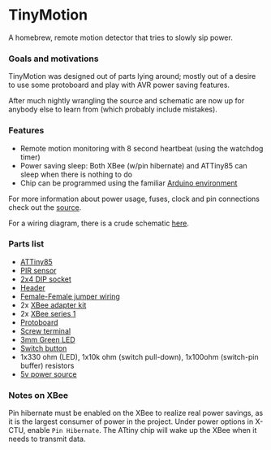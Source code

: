 TinyMotion
==========

A homebrew, remote motion detector that tries to slowly sip power.

### Goals and motivations

TinyMotion was designed out of parts lying around; mostly out of a desire to use
some protoboard and play with AVR power saving features.

After much nightly wrangling the source and schematic are now up for anybody else
to learn from (which probably include mistakes).

### Features

* Remote motion monitoring with 8 second heartbeat (using the watchdog timer) 
* Power saving sleep: Both XBee (w/pin hibernate) and ATTiny85 can sleep when there is nothing to do
* Chip can be programmed using the familiar [Arduino environment](http://hlt.media.mit.edu/?p=1695)

For more information about power usage, fuses, clock and pin connections check out the 
[source](https://github.com/davidk/TinyMotion/blob/master/TinyMotion.ino).

For a wiring diagram, there is a crude schematic [here](https://github.com/davidk/TinyMotion/raw/master/schematic.png).

### Parts list

* [ATTiny85](http://www.mouser.com/ProductDetail/Atmel/ATtiny85-20PU/?qs=8jWQYweyg6NCiiaOb5GI9Q%3d%3d)
* [PIR sensor](http://www.adafruit.com/products/189)
* [2x4 DIP socket](http://search.digikey.com/scripts/dksearch/dksus.dll?vendor=0&keywords=3M5461-ND)
* [Header](https://www.adafruit.com/products/400)
* [Female-Female jumper wiring](https://www.adafruit.com/products/266)
* 2x [XBee adapter kit](https://www.adafruit.com/products/126)
* 2x [XBee series 1](https://www.adafruit.com/products/128)    
* [Protoboard](https://www.adafruit.com/products/589)
* [Screw terminal](https://www.adafruit.com/products/724)
* [3mm Green LED](https://www.adafruit.com/products/779)
* [Switch button](https://www.adafruit.com/products/367)
* 1x330 ohm (LED), 1x10k ohm (switch pull-down), 1x100ohm (switch-pin buffer) resistors
* [5v power source](https://www.adafruit.com/products/14)

### Notes on XBee

Pin hibernate must be enabled on the XBee to realize real power savings, as it is the largest
consumer of power in the project. Under power options in X-CTU, enable `Pin Hibernate`. The
ATtiny chip will wake up the XBee when it needs to transmit data.
